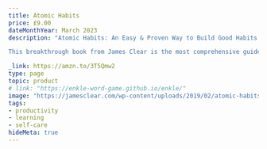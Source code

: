 ```yaml
---
title: Atomic Habits
price: £9.00
dateMonthYear: March 2023
description: "Atomic Habits: An Easy & Proven Way to Build Good Habits & Break Bad Ones. 

This breakthrough book from James Clear is the most comprehensive guide on how to change your habits and get 1% better every day."

_link: https://amzn.to/3T5Qmw2
type: page
topic: product
# link: "https://enkle-word-game.github.io/enkle/"
image: "https://jamesclear.com/wp-content/uploads/2019/02/atomic-habits_gallery_hi-res_04.jpg"
tags:
- productivity
- learning
- self-care
hideMeta: true
---
```

